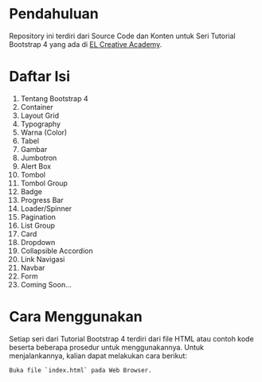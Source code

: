 # Pendahuluan
Repository ini terdiri dari Source Code dan Konten untuk Seri Tutorial Bootstrap 4 yang ada di [EL Creative Academy](https://www.elcreativeacademy.com/).


# Daftar Isi
1. Tentang Bootstrap 4
2. Container
3. Layout Grid
4. Typography
5. Warna (Color)
6. Tabel
7. Gambar
8. Jumbotron
9. Alert Box
10. Tombol
11. Tombol Group
12. Badge
13. Progress Bar
14. Loader/Spinner
15. Pagination
16. List Group
17. Card
18. Dropdown
19. Collapsible Accordion
20. Link Navigasi
21. Navbar
22. Form
23. Coming Soon...


# Cara Menggunakan
Setiap seri dari Tutorial Bootstrap 4 terdiri dari file HTML atau contoh kode beserta beberapa prosedur untuk menggunakannya. Untuk menjalankannya, kalian dapat melakukan cara berikut:

```bash
Buka file `index.html` pada Web Browser.
```